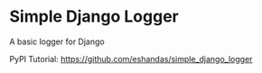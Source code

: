 # Simple Django Logger
A basic logger for Django


PyPI Tutorial: https://github.com/eshandas/simple_django_logger